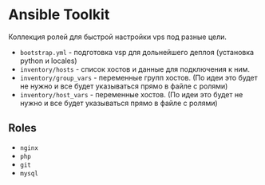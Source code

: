 # Ansible Toolkit

Коллекция ролей для быстрой настройки vps под разные цели.

* `bootstrap.yml` - подготовка vsp для дольнейшего деплоя (установка python и locales)
* `inventory/hosts` - список хостов и данные для подключения к ним.
* `inventory/group_vars` - переменные групп хостов. (По идеи это будет не нужно и все будет указываться прямо в файле с ролями)
* `inventory/host_vars` - переменные хостов. (По идеи это будет не нужно и все будет указываться прямо в файле с ролями)


## Roles

* `nginx`
* `php`
* `git`
* `mysql`


